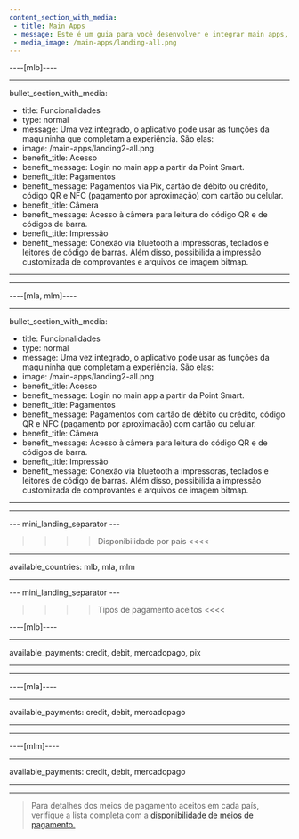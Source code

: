 ```yaml
---
content_section_with_media: 
 - title: Main Apps
 - message: Este é um guia para você desenvolver e integrar main apps, aplicativos de gestão de negócio que podem ser integrados à Point Smart. Navegue pelo menu lateral para encontrar os processos, requisitos e direcionamentos, da ficha técnica da maquininha à distribuição da solução.
 - media_image: /main-apps/landing-all.png
---
```


----[mlb]----

---
bullet_section_with_media: 
 - title: Funcionalidades
 - type: normal
 - message: Uma vez integrado, o aplicativo pode usar as funções da maquininha que completam a experiência. São elas:
 - image: /main-apps/landing2-all.png
 - benefit_title: Acesso
 - benefit_message: Login no main app a partir da Point Smart.
 - benefit_title: Pagamentos
 - benefit_message: Pagamentos via Pix, cartão de débito ou crédito, código QR e NFC (pagamento por aproximação) com cartão ou celular.
 - benefit_title: Câmera
 - benefit_message: Acesso à câmera para leitura do código QR e de códigos de barra.
 - benefit_title: Impressão
 - benefit_message: Conexão via bluetooth a impressoras, teclados e leitores de código de barras. Além disso, possibilida a impressão customizada de comprovantes e arquivos de imagem bitmap.
---

------------
----[mla, mlm]----

---
bullet_section_with_media: 
 - title: Funcionalidades
 - type: normal
 - message: Uma vez integrado, o aplicativo pode usar as funções da maquininha que completam a experiência. São elas:
 - image: /main-apps/landing2-all.png
 - benefit_title: Acesso
 - benefit_message: Login no main app a partir da Point Smart.
 - benefit_title: Pagamentos
 - benefit_message: Pagamentos com cartão de débito ou crédito, código QR e NFC (pagamento por aproximação) com cartão ou celular.
 - benefit_title: Câmera
 - benefit_message: Acesso à câmera para leitura do código QR e de códigos de barra.
 - benefit_title: Impressão
 - benefit_message: Conexão via bluetooth a impressoras, teclados e leitores de código de barras. Além disso, possibilida a impressão customizada de comprovantes e arquivos de imagem bitmap.
---

------------

--- mini_landing_separator ---

>>>> Disponibilidade por país <<<<
---
available_countries: mlb, mla, mlm

---

--- mini_landing_separator ---

>>>> Tipos de pagamento aceitos <<<<

----[mlb]----

---
available_payments: credit, debit, mercadopago, pix

---
------------
----[mla]---- 

---
available_payments: credit, debit, mercadopago

---
------------
----[mlm]---- 

---
available_payments: credit, debit, mercadopago

---
------------

> Para detalhes dos meios de pagamento aceitos em cada país, verifique a lista completa com a [disponibilidade de meios de pagamento.](/developers/pt/docs/sales-processing/payment-methods)